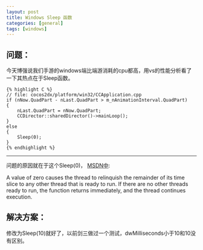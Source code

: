 ```yaml
---
layout: post
title: Windows Sleep 函数
categories: [general]
tags: [windows]
---
```


## 问题： ##
今天博强说我们手游的windows端比端游消耗的cpu都高，用vs的性能分析看了一下其热点在于Sleep函数。

    {% highlight C %}
    // file: cocos2dx/platform/win32/CCApplication.cpp
    if (nNow.QuadPart - nLast.QuadPart > m_nAnimationInterval.QuadPart)
    {
        nLast.QuadPart = nNow.QuadPart;
        CCDirector::sharedDirector()->mainLoop();
    }
    else
    {
        Sleep(0); 
    }
    {% endhighlight %}

----------

问题的原因就在于这个Sleep(0)， [MSDN中](http://msdn.microsoft.com/en-us/library/windows/desktop/ms686298(v=vs.85).aspx):

A value of zero causes the thread to relinquish the remainder of its
time slice to any other thread that is ready to run. If there are no
other threads ready to run, the function returns immediately, and the
thread continues execution.

## 解决方案： ##
修改为Sleep(10)就好了，以前剑三做过一个测试，dwMilliseconds小于10和10没有区别。

